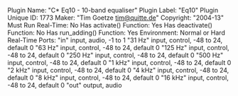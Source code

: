 Plugin Name: "C* Eq10 - 10-band equaliser"
Plugin Label: "Eq10"
Plugin Unique ID: 1773
Maker: "Tim Goetze <tim@quitte.de>"
Copyright: "2004-13"
Must Run Real-Time: No
Has activate() Function: Yes
Has deactivate() Function: No
Has run_adding() Function: Yes
Environment: Normal or Hard Real-Time
Ports:	"in" input, audio, -1 to 1
	"31 Hz" input, control, -48 to 24, default 0
	"63 Hz" input, control, -48 to 24, default 0
	"125 Hz" input, control, -48 to 24, default 0
	"250 Hz" input, control, -48 to 24, default 0
	"500 Hz" input, control, -48 to 24, default 0
	"1 kHz" input, control, -48 to 24, default 0
	"2 kHz" input, control, -48 to 24, default 0
	"4 kHz" input, control, -48 to 24, default 0
	"8 kHz" input, control, -48 to 24, default 0
	"16 kHz" input, control, -48 to 24, default 0
	"out" output, audio
